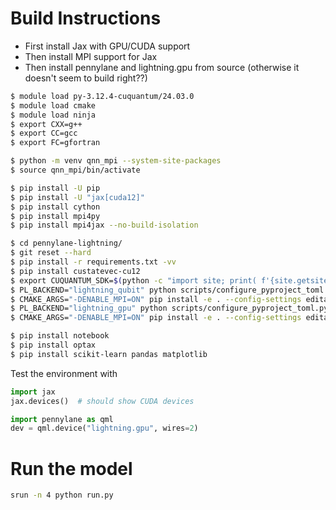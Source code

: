 # Build Instructions

- First install Jax with GPU/CUDA support
- Then install MPI support for Jax
- Then install pennylane and lightning.gpu from source (otherwise it doesn't seem to build right??)

```bash
$ module load py-3.12.4-cuquantum/24.03.0
$ module load cmake
$ module load ninja
$ export CXX=g++
$ export CC=gcc
$ export FC=gfortran

$ python -m venv qnn_mpi --system-site-packages
$ source qnn_mpi/bin/activate

$ pip install -U pip
$ pip install -U "jax[cuda12]"
$ pip install cython
$ pip install mpi4py
$ pip install mpi4jax --no-build-isolation

$ cd pennylane-lightning/
$ git reset --hard
$ pip install -r requirements.txt -vv
$ pip install custatevec-cu12
$ export CUQUANTUM_SDK=$(python -c "import site; print( f'{site.getsitepackages()[0]}/cuquantum')")
$ PL_BACKEND="lightning_qubit" python scripts/configure_pyproject_toml.py
$ CMAKE_ARGS="-DENABLE_MPI=ON" pip install -e . --config-settings editable_mode=compat -vv
$ PL_BACKEND="lightning_gpu" python scripts/configure_pyproject_toml.py
$ CMAKE_ARGS="-DENABLE_MPI=ON" pip install -e . --config-settings editable_mode=compat -vv

$ pip install notebook
$ pip install optax
$ pip install scikit-learn pandas matplotlib
```

Test the environment with

```python
import jax
jax.devices()  # should show CUDA devices

import pennylane as qml
dev = qml.device("lightning.gpu", wires=2)
```

# Run the model

```bash
srun -n 4 python run.py
```
